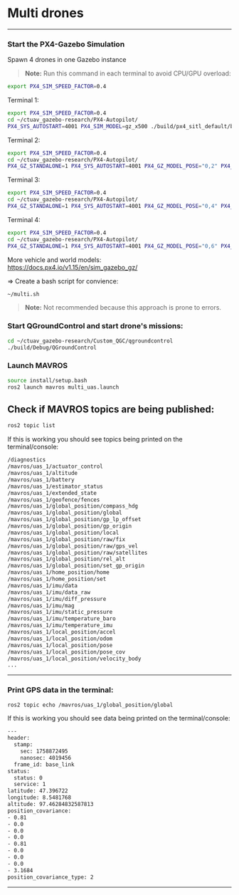 # Multi drones 

---

### Start the PX4-Gazebo Simulation 

Spawn 4 drones in one Gazebo instance

> **Note:** Run this command in each terminal to avoid CPU/GPU overload:
```bash
export PX4_SIM_SPEED_FACTOR=0.4
```

Terminal 1:

```bash
export PX4_SIM_SPEED_FACTOR=0.4
cd ~/ctuav_gazebo-research/PX4-Autopilot/
PX4_SYS_AUTOSTART=4001 PX4_SIM_MODEL=gz_x500 ./build/px4_sitl_default/bin/px4 -i 1
```

Terminal 2:

```bash
export PX4_SIM_SPEED_FACTOR=0.4
cd ~/ctuav_gazebo-research/PX4-Autopilot/
PX4_GZ_STANDALONE=1 PX4_SYS_AUTOSTART=4001 PX4_GZ_MODEL_POSE="0,2" PX4_SIM_MODEL=gz_x500 ./build/px4_sitl_default/bin/px4 -i 2
```

Terminal 3:

```bash
export PX4_SIM_SPEED_FACTOR=0.4
cd ~/ctuav_gazebo-research/PX4-Autopilot/
PX4_GZ_STANDALONE=1 PX4_SYS_AUTOSTART=4001 PX4_GZ_MODEL_POSE="0,4" PX4_SIM_MODEL=gz_x500 ./build/px4_sitl_default/bin/px4 -i 3
```

Terminal 4:

```bash
export PX4_SIM_SPEED_FACTOR=0.4
cd ~/ctuav_gazebo-research/PX4-Autopilot/
PX4_GZ_STANDALONE=1 PX4_SYS_AUTOSTART=4001 PX4_GZ_MODEL_POSE="0,6" PX4_SIM_MODEL=gz_x500 ./build/px4_sitl_default/bin/px4 -i 4
```

More vehicle and world models: https://docs.px4.io/v1.15/en/sim_gazebo_gz/


=> Create a bash script for convience: 
```bash
~/multi.sh
```

> **Note:** Not recommended because this approach is prone to errors.


### Start QGroundControl and start drone's missions:

```bash
cd ~/ctuav_gazebo-research/Custom_QGC/qgroundcontrol
./build/Debug/QGroundControl
```


### Launch MAVROS

```bash
source install/setup.bash
ros2 launch mavros multi_uas.launch
```


## Check if MAVROS topics are being published:

```bash
ros2 topic list
```

If this is working you should see topics being printed on the terminal/console:

```bash
/diagnostics
/mavros/uas_1/actuator_control
/mavros/uas_1/altitude
/mavros/uas_1/battery
/mavros/uas_1/estimator_status
/mavros/uas_1/extended_state
/mavros/uas_1/geofence/fences
/mavros/uas_1/global_position/compass_hdg
/mavros/uas_1/global_position/global
/mavros/uas_1/global_position/gp_lp_offset
/mavros/uas_1/global_position/gp_origin
/mavros/uas_1/global_position/local
/mavros/uas_1/global_position/raw/fix
/mavros/uas_1/global_position/raw/gps_vel
/mavros/uas_1/global_position/raw/satellites
/mavros/uas_1/global_position/rel_alt
/mavros/uas_1/global_position/set_gp_origin
/mavros/uas_1/home_position/home
/mavros/uas_1/home_position/set
/mavros/uas_1/imu/data
/mavros/uas_1/imu/data_raw
/mavros/uas_1/imu/diff_pressure
/mavros/uas_1/imu/mag
/mavros/uas_1/imu/static_pressure
/mavros/uas_1/imu/temperature_baro
/mavros/uas_1/imu/temperature_imu
/mavros/uas_1/local_position/accel
/mavros/uas_1/local_position/odom
/mavros/uas_1/local_position/pose
/mavros/uas_1/local_position/pose_cov
/mavros/uas_1/local_position/velocity_body
...
```

---

### Print GPS data in the terminal:


```bash
ros2 topic echo /mavros/uas_1/global_position/global
```

If this is working you should see data being printed on the terminal/console:

```bash
---
header:
  stamp:
    sec: 1758872495
    nanosec: 4019456
  frame_id: base_link
status:
  status: 0
  service: 1
latitude: 47.396722
longitude: 8.5481768
altitude: 97.46284832587813
position_covariance:
- 0.81
- 0.0
- 0.0
- 0.0
- 0.81
- 0.0
- 0.0
- 0.0
- 3.1684
position_covariance_type: 2
```
---